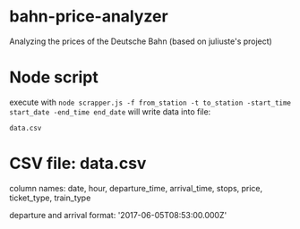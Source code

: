 # bahn-price-analyzer
Analyzing the prices of the Deutsche Bahn (based on juliuste's project)

# Node script
execute with `node scrapper.js -f from_station -t to_station -start_time start_date -end_time end_date`
 will write data into file: 

`data.csv`


# CSV file: data.csv
column names: date, hour, departure_time, arrival_time, stops, price, ticket_type, train_type

departure and arrival format:
'2017-06-05T08:53:00.000Z'

